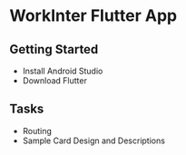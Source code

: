 # WorkInter Flutter App

## Getting Started
- Install Android Studio
- Download Flutter

## Tasks
- Routing
- Sample Card Design and Descriptions
